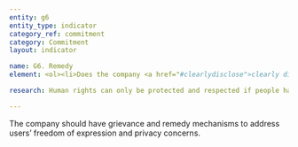 ```yaml
---
entity: g6
entity_type: indicator
category_ref: commitment
category: Commitment
layout: indicator

name: G6. Remedy
element: <ol><li>Does the company <a href="#clearlydisclose">clearly disclose</a> its processes for receiving complaints?</li><li>Does the company <a href="#clearlydisclose">clearly disclose</a> that its process includes complaints related to freedom of expression and privacy?</li><li>Does the company <a href="#clearlydisclose">clearly disclose</a> its process for responding to complaints?</li><li>Does the company report on the number of complaints received related to freedom of expression and privacy?</li><li>Does the company provide clear evidence that it is responding to complaints?</li></ol>

research: Human rights can only be protected and respected if people have redress when they believe their rights have been violated. This indicator examines whether companies provide such remedy mechanisms and whether they have a publicly disclosed process for responding to complaints or grievance reports from individuals who believe that the company has violated or directly facilitated violation of their freedom of expression or privacy rights. We expect companies to disclose information about how the company responds to complaints or grievance reports from people who believe that their rights to freedom of expression or privacy have been infringed by the company or in connection with the company’s business. This remedy should include a user&#8217;s ability to appeal a company&#8217;s decision to block or remove content or deactivate an account, since such decisions can directly affect that user&#8217;s rights to freedom of expression.</p><p><b>Potential sources:</b></p><ul><li>Company terms of service or equivalent user agreements</li><li>Company content policies</li><li>Company privacy policies, privacy guidelines, or privacy resource site</li><li>Company CSR/sustainability report</li><li>Company help center or user guide</li><li>Company transparency report (for the number of complaints received)</li></ul>

---
```

The company should have grievance and remedy mechanisms to address users’ freedom of expression and privacy concerns.